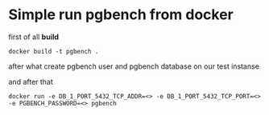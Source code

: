 # Simple run pgbench from docker

first of all **build**

```
docker build -t pgbench .
```

after what create pgbench user and pgbench database on our test instanse

and after that

```
docker run -e DB_1_PORT_5432_TCP_ADDR=<> -e DB_1_PORT_5432_TCP_PORT=<> -e PGBENCH_PASSWORD=<> pgbench
```



